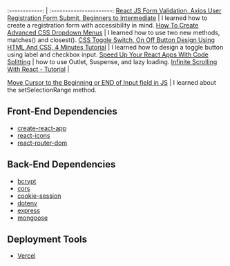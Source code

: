 
:------------: | :----------------------:
[React JS Form Validation, Axios User Registration Form Submit, Beginners to Intermediate](https://www.youtube.com/watch?v=brcHK3P6ChQ&ab_channel=DaveGray) | I learned how to create a registration form with accessibility in mind.
[How To Create Advanced CSS Dropdown Menus](https://www.youtube.com/watch?v=S-VeYcOCFZw&ab_channel=WebDevSimplified) | I learned how to use two new methods, matches() and closest().
[CSS Toggle Switch, On Off Button Design Using HTML And CSS, 4 Minutes Tutorial](https://www.youtube.com/watch?v=uCjDIMADK0w&ab_channel=EasyTutorials) | I learned how to design a toggle button using label and checkbox input.
[Speed Up Your React Apps With Code Splitting](https://www.youtube.com/watch?v=JU6sl_yyZqs&ab_channel=WebDevSimplified) | how to use Outlet, Suspense, and lazy loading.
[Infinite Scrolling With React - Tutorial](https://www.youtube.com/watch?v=NZKUirTtxcg&ab_channel=WebDevSimplified) | 

[Move Cursor to the Beginning or END of Input field in JS](https://bobbyhadz.com/blog/javascript-move-cursor-end-of-text-input) | I learned about the setSelectionRange method.

## Front-End Dependencies
* [create-react-app](https://www.npmjs.com/package/create-react-app)
* [react-icons](https://www.npmjs.com/package/react-icons)
* [react-router-dom](https://www.npmjs.com/package/react-router-dom)

## Back-End Dependencies
* [bcrypt](https://www.npmjs.com/package/bcrypt)
* [cors](https://www.npmjs.com/package/cors)
* [cookie-session](https://www.npmjs.com/package/cookie-session)
* [dotenv](https://www.npmjs.com/package/dotenv)
* [express](https://www.npmjs.com/package/express)
* [mongoose](https://www.npmjs.com/package/mongoose)

## Deployment Tools
* [Vercel](https://vercel.com/)